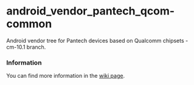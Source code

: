 android_vendor_pantech_qcom-common
===================================
Android vendor tree for Pantech devices based on Qualcomm chipsets  - cm-10.1 branch.

### Information
You can find more information in the [wiki page](https://github.com/PantechDevTeam/android_device_pantech_presto/wiki).
